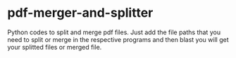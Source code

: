 # pdf-merger-and-splitter
Python codes to split and merge pdf files.
Just add the file paths that you need to split or merge in the respective programs and then blast you will get your splitted files or merged file.  
